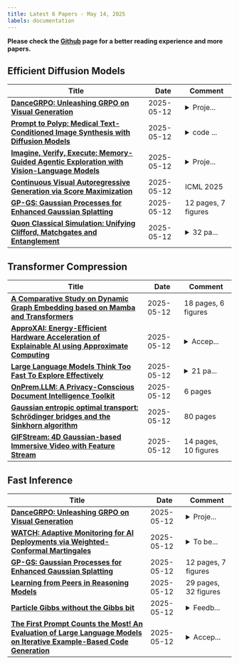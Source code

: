 ```yaml
---
title: Latest 6 Papers - May 14, 2025
labels: documentation
---
```

**Please check the [Github](https://github.com/zezhishao/MTS_Daily_ArXiv) page for a better reading experience and more papers.**

## Efficient Diffusion Models
| **Title** | **Date** | **Comment** |
| --- | --- | --- |
| **[DanceGRPO: Unleashing GRPO on Visual Generation](http://arxiv.org/abs/2505.07818v1)** | 2025-05-12 | <details><summary>Proje...</summary><p>Project Page: https://dancegrpo.github.io/</p></details> |
| **[Prompt to Polyp: Medical Text-Conditioned Image Synthesis with Diffusion Models](http://arxiv.org/abs/2505.05573v2)** | 2025-05-12 | <details><summary>code ...</summary><p>code available at https://github.com/THunderCondOR/ImageCLEFmed-MEDVQA-GI-2024-MMCP-Team</p></details> |
| **[Imagine, Verify, Execute: Memory-Guided Agentic Exploration with Vision-Language Models](http://arxiv.org/abs/2505.07815v1)** | 2025-05-12 | <details><summary>Proje...</summary><p>Project webpage: https://ive-robot.github.io/</p></details> |
| **[Continuous Visual Autoregressive Generation via Score Maximization](http://arxiv.org/abs/2505.07812v1)** | 2025-05-12 | ICML 2025 |
| **[GP-GS: Gaussian Processes for Enhanced Gaussian Splatting](http://arxiv.org/abs/2502.02283v4)** | 2025-05-12 | 12 pages, 7 figures |
| **[Quon Classical Simulation: Unifying Clifford, Matchgates and Entanglement](http://arxiv.org/abs/2505.07804v1)** | 2025-05-12 | <details><summary>32 pa...</summary><p>32 pages, many figures</p></details> |

## Transformer Compression
| **Title** | **Date** | **Comment** |
| --- | --- | --- |
| **[A Comparative Study on Dynamic Graph Embedding based on Mamba and Transformers](http://arxiv.org/abs/2412.11293v2)** | 2025-05-12 | 18 pages, 6 figures |
| **[ApproXAI: Energy-Efficient Hardware Acceleration of Explainable AI using Approximate Computing](http://arxiv.org/abs/2504.17929v2)** | 2025-05-12 | <details><summary>Accep...</summary><p>Accepted at the International Joint Conference on Neural Networks (IJCNN), June 30th - July 5th, 2025 in Rome, Italy</p></details> |
| **[Large Language Models Think Too Fast To Explore Effectively](http://arxiv.org/abs/2501.18009v2)** | 2025-05-12 | <details><summary>21 pa...</summary><p>21 pages, 16 figures, under review</p></details> |
| **[OnPrem.LLM: A Privacy-Conscious Document Intelligence Toolkit](http://arxiv.org/abs/2505.07672v1)** | 2025-05-12 | 6 pages |
| **[Gaussian entropic optimal transport: Schrödinger bridges and the Sinkhorn algorithm](http://arxiv.org/abs/2412.18432v4)** | 2025-05-12 | 80 pages |
| **[GIFStream: 4D Gaussian-based Immersive Video with Feature Stream](http://arxiv.org/abs/2505.07539v1)** | 2025-05-12 | 14 pages, 10 figures |

## Fast Inference
| **Title** | **Date** | **Comment** |
| --- | --- | --- |
| **[DanceGRPO: Unleashing GRPO on Visual Generation](http://arxiv.org/abs/2505.07818v1)** | 2025-05-12 | <details><summary>Proje...</summary><p>Project Page: https://dancegrpo.github.io/</p></details> |
| **[WATCH: Adaptive Monitoring for AI Deployments via Weighted-Conformal Martingales](http://arxiv.org/abs/2505.04608v2)** | 2025-05-12 | <details><summary>To be...</summary><p>To be published in The International Conference on Machine Learning (ICML), 2025</p></details> |
| **[GP-GS: Gaussian Processes for Enhanced Gaussian Splatting](http://arxiv.org/abs/2502.02283v4)** | 2025-05-12 | 12 pages, 7 figures |
| **[Learning from Peers in Reasoning Models](http://arxiv.org/abs/2505.07787v1)** | 2025-05-12 | 29 pages, 32 figures |
| **[Particle Gibbs without the Gibbs bit](http://arxiv.org/abs/2505.04611v3)** | 2025-05-12 | <details><summary>Feedb...</summary><p>Feedback most welcome. 12 pages, 1 figure. Difference with previous version: the proposal mechanism was wrong for two of the proposed samplers, this is now fixed. Thanks go to Axel Finke</p></details> |
| **[The First Prompt Counts the Most! An Evaluation of Large Language Models on Iterative Example-Based Code Generation](http://arxiv.org/abs/2411.06774v2)** | 2025-05-12 | <details><summary>Accep...</summary><p>Accepted by ISSTA 2025</p></details> |

